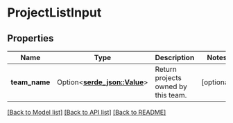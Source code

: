 # ProjectListInput

## Properties

Name | Type | Description | Notes
------------ | ------------- | ------------- | -------------
**team_name** | Option<[**serde_json::Value**](.md)> | Return projects owned by this team. | [optional]

[[Back to Model list]](../README.md#documentation-for-models) [[Back to API list]](../README.md#documentation-for-api-endpoints) [[Back to README]](../README.md)


